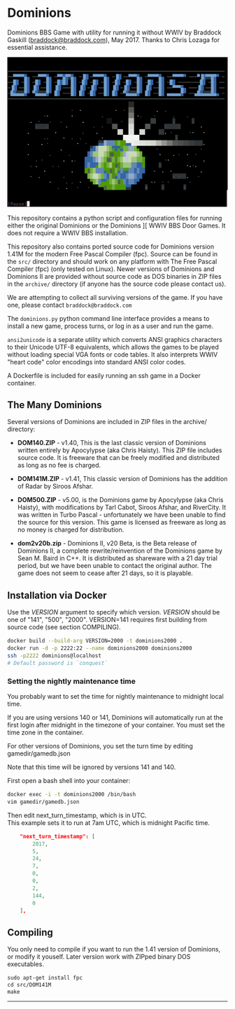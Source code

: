 # Dominions

Dominions BBS Game with utility for running it without WWIV by Braddock Gaskill
(braddock@braddock.com), May 2017.  Thanks to Chris Lozaga for essential
assistance.

![Splash Screen](splash_screen.png)

This repository contains a python script and configuration files for running
either the original Dominions or the Dominions ][ WWIV BBS Door Games.  It does
not require a WWIV BBS installation.

This repository also contains ported source code for Dominions version 1.41M
for the modern Free Pascal Compiler (fpc).  Source can be found in the `src/`
directory and should work on any platform with The Free Pascal Compiler (fpc)
(only tested on Linux).  Newer versions of Dominions and Dominions II are
provided without source code as DOS binaries in ZIP files in the `archive/`
directory (if anyone has the source code please contact us).

We are attempting to collect all surviving versions of the game.  If you have
one, please contact `braddock@braddock.com`

The `dominions.py` python command line interface provides a means to install a
new game, process turns, or log in as a user and run the game.  

`ansi2unicode` is a separate utility which converts ANSI graphics characters to
their Unicode UTF-8 equivalents, which allows the games to be played without
loading special VGA fonts or code tables.  It also interprets WWIV "heart code"
color encodings into standard ANSI color codes.

A Dockerfile is included for easily running an ssh game in a Docker container.

## The Many Dominions

Several versions of Dominions are included in ZIP files in the archive/ directory:

- **DOM140.ZIP** - v1.40, This is the last classic version of Dominions written
  entirely by Apocylypse (aka Chris Haisty).  This ZIP file includes source
code.  It is freeware that can be freely modified and distributed as long as no
fee is charged.

- **DOM141M.ZIP** - v1.41, This classic version of Dominions has the addition of Radar
  by Siroos Afshar.

- **DOM500.ZIP** - v5.00, is the Dominions game by Apocylypse (aka Chris Haisty), with
  modifications by Tarl Cabot, Siroos Afshar, and RiverCity.  It was written in
Turbo Pascal - unfortunately we have been unable to find the source for this
version.  This game is licensed as freeware as long as no money is charged for
distribution.

- **dom2v20b.zip** - Dominions II, v20 Beta, is the Beta release of Dominions
  II, a complete rewrite/reinvention of the Dominions game by Sean M. Baird in
C++.  It is distributed as shareware with a 21 day trial period, but we have
been unable to contact the original author.  The game does not seem to cease
after 21 days, so it is playable.

## Installation via Docker

Use the *VERSION* argument to specify which version.  *VERSION* should be one
of "141", "500", "2000".  VERSION=141 requires first building from source code (see
section COMPILING).

```bash
docker build --build-arg VERSION=2000 -t dominions2000 .
docker run -d -p 2222:22 --name dominions2000 dominions2000
ssh -p2222 dominions@localhost
# Default password is `conquest`
```

### Setting the nightly maintenance time

You probably want to set the time for nightly maintenance
to midnight local time.  

If you are using versions 140 or 141, Dominions will automatically run at the first
login after midnight in the timezone of your container.  You must set the time
zone in the container.

For other versions of Dominions, you set the turn time by editing
gamedir/gamedb.json

Note that this time will be ignored by versions 141 and 140.

First open a bash shell into your container:

```bash
docker exec -i -t dominions2000 /bin/bash
vim gamedir/gamedb.json
```

Then edit next\_turn\_timestamp, which is in UTC.  
This example sets it to run at 7am UTC, which is midnight Pacific time.

```json
    "next_turn_timestamp": [
        2017,
        5,
        24,
        7,
        0,
        0,
        2,
        144,
        0
    ],
```

## Compiling

You only need to compile if you want to run the 1.41 version of Dominions, or
modify it youself.  Later version work with ZIPped binary DOS executables.

```
sudo apt-get install fpc
cd src/DOM141M
make
```

---
